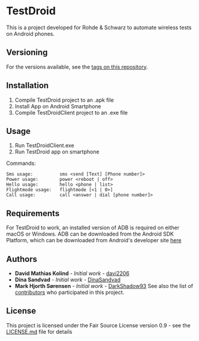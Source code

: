 # TestDroid

This is a project developed for Rohde & Schwarz to automate wireless tests on Android phones.

## Versioning

For the versions available, see the [tags on this repository](https://github.com/DarkShadow93/Afgangsprojekt/releases).

## Installation

1. Compile TestDroid project to an .apk file
3. Install App on Android Smartphone
2. Compile TestDroidClient project to an .exe file

## Usage

1. Run TestDroidClient.exe
2. Run TestDroid app on smartphone

Commands:
```
Sms usage:          sms <send [Text] [Phone number]>
Power usage:        power <reboot | off>
Hello usage:        hello <phone | list>
Flightmode usage:   flightmode [<1 | 0>]
Call usage:         call <answer | dial [phone number]>
```

## Requirements

For TestDroid to work, an installed version of ADB is required on either macOS or Windows.
ADB can be downloaded from the Android SDK Platform, which can be downloaded from Android's developer site [here](https://developer.android.com/studio/releases/platform-tools.html#download)

## Authors

* **David Mathias Kolind** - *Initial work* - [davi2206](https://github.com/davi2206)
* **Dina Sandvad** - *Initial work* - [DinaSandvad](https://github.com/DinaSandvad)
* **Mark Hjorth Sørensen** - *Initial work* - [DarkShadow93](https://github.com/DarkShadow93)
See also the list of [contributors](https://github.com/DarkShadow93/Afgangsprojekt/graphs/contributors) who participated in this project.

## License

This project is licensed under the Fair Source License version 0.9 - see the [LICENSE.md](LICENSE.md) file for details
